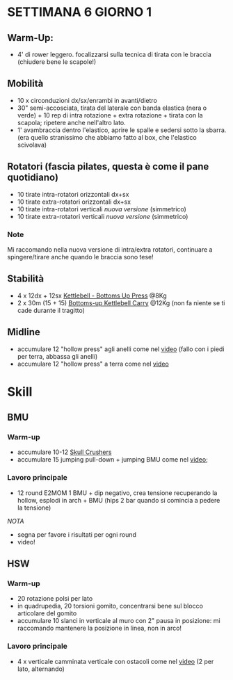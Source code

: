 # SETTIMANA 6 GIORNO 1

## Warm-Up:

 * 4' di rower leggero. focalizzarsi sulla tecnica di tirata con le braccia (chiudere bene le scapole!)

## Mobilità

 * 10 x circonduzioni dx/sx/enrambi in avanti/dietro 
 * 30" semi-accosciata, tirata del laterale con banda elastica (nera o verde) + 10 rep di intra rotazione + extra rotazione + tirata con la scapola; ripetere anche nell'altro lato.
 * 1' avambraccia dentro l'elastico, aprire le spalle e sedersi sotto la sbarra. (era quello stranissimo che abbiamo fatto al box, che l'elastico scivolava)

## Rotatori (fascia pilates, questa è come il pane quotidiano)

 * 10 tirate intra-rotatori orizzontali dx+sx
 * 10 tirate extra-rotatori orizzontali dx+sx
 * 10 tirate intra-rotatori verticali _nuova versione_ (simmetrico)
 * 10 tirate extra-rotatori verticali _nuova versione_ (simmetrico)

### Note

Mi raccomando nella nuova versione di intra/extra rotatori, continuare a spingere/tirare anche quando le braccia sono tese!

## Stabilità

 * 4 x 12dx + 12sx [Kettlebell - Bottoms Up Press](https://www.youtube.com/watch?v=J5LEpIZSDS0) @8Kg
 * 2 x 30m (15 + 15) [Bottoms-up Kettlebell Carry](https://www.youtube.com/watch?v=UpBzi0HIdAI) @12Kg (non fa niente se ti cade durante il tragitto)

## Midline

 * accumulare 12 "hollow press" agli anelli come nel [video](https://www.instagram.com/p/BhjGqRzj3D-/) (fallo con i piedi per terra, abbassa gli anelli) 
 * accumulare 12 "hollow press" a terra come nel [video](https://www.instagram.com/p/CEdU9ibg6Or/)

# Skill

## BMU

### Warm-up

 * accumulare 10-12 [Skull Crushers](https://thenx.com/exercises/195)
 * accumulare 15 jumping pull-down + jumping BMU come nel [video](https://www.instagram.com/p/CDKKS2kA3ny/);

### Lavoro principale

 * 12 round E2MOM 1 BMU + dip negativo, crea tensione recuperando la hollow, esplodi in arch + BMU (hips 2 bar quando si comincia a pedere la tensione)

_NOTA_

 * segna per favore i risultati per ogni round
 * video!

## HSW

### Warm-up

 * 20 rotazione polsi per lato
 * in quadrupedia, 20 torsioni gomito, concentrarsi bene sul blocco articolare del gomito
 * accumulare 10 slanci in verticale al muro con 2" pausa in posizione: mi raccomando mantenere la posizione in linea, non in arco!

### Lavoro principale

 * 4 x verticale camminata verticale con ostacoli come nel [video](https://www.instagram.com/p/CDzfDTMAI7_/) (2 per lato, alternando)
